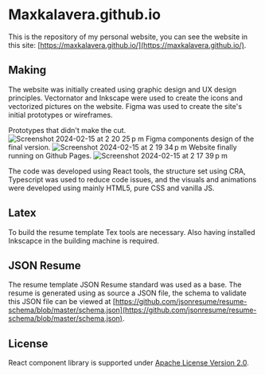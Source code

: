 # Maxkalavera.github.io
This is the repository of my personal website, you can see the website in this site: [https://maxkalavera.github.io/](https://maxkalavera.github.io/).

## Making
The website was initially created using graphic design and UX design principles. Vectornator and Inkscape were used to create the icons and vectorized pictures on the website. Figma was used to create the site's initial prototypes or wireframes.

Prototypes that didn't make the cut.
![Screenshot 2024-02-15 at 2 20 25 p m](https://github.com/maxkalavera/maxkalavera.github.io/assets/2516177/5d16ea26-a5c3-4c50-848f-4f1d89afff36)
Figma components design of the final version.
![Screenshot 2024-02-15 at 2 19 34 p m](https://github.com/maxkalavera/maxkalavera.github.io/assets/2516177/6622a0ea-6b01-45c8-b159-f3eb9884fe16)
Website finally running on Github Pages.
![Screenshot 2024-02-15 at 2 17 39 p m](https://github.com/maxkalavera/maxkalavera.github.io/assets/2516177/2ee39bf5-0684-422e-8db8-e325d2a23be6)

The code was developed using React tools, the structure set using CRA, Typescript was used to reduce code issues, and the visuals and animations were developed using mainly HTML5, pure CSS and vanilla JS.

## Latex
To build the resume template Tex tools are necessary. Also having installed Inkscapce in the building machine is required.

## JSON Resume
The resume template JSON Resume standard was used as a base. The resume is generated using as source a JSON file, the schema to validate this JSON file can be viewed at [https://github.com/jsonresume/resume-schema/blob/master/schema.json](https://github.com/jsonresume/resume-schema/blob/master/schema.json).

## License
React component library is supported under [Apache License Version 2.0](https://github.com/maxkalavera/maxkalavera.github.io/blob/main/LICENSE).
